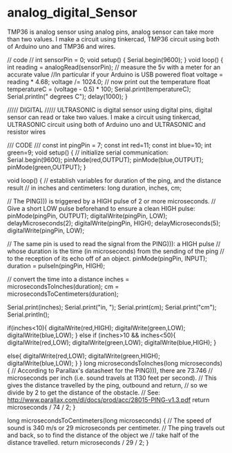 # analog_digital_Sensor
TMP36 is analog sensor using analog pins, analog sensor can take more than two values.  I make a circuit using tinkercad, TMP36 circuit using both of Arduino uno and TMP36 and wires.

// code //
int sensorPin = 0;
void setup()
{
  Serial.begin(9600);
}
void loop()
{ 
 int reading = analogRead(sensorPin);
 // measure the 5v with a meter for an accurate value
 //In particular if your Arduino is USB powered
 float voltage = reading * 4.68;
 voltage /= 1024.0;
 // now print out the temperature
 float temperatureC = (voltage - 0.5) * 100;
 Serial.print(temperatureC);
 Serial.println(" degrees C");
 delay(1000);
}
 
///// DIGITAL /////
ULTRASONIC is digital sensor using digital pins, digital sensor can read or take two values. 
I make a circuit using tinkercad, ULTRASONIC circuit using both of Arduino uno and ULTRASONIC and resistor wires

/// CODE ///
const int pingPin = 7;
const int red=11;
const int blue=10;
int green=9;
void setup() {
  // initialize serial communication:
  Serial.begin(9600);
  pinMode(red,OUTPUT);
  pinMode(blue,OUTPUT);
  pinMode(green,OUTPUT);
}

void loop() {
  // establish variables for duration of the ping, and the distance result
  // in inches and centimeters:
  long duration, inches, cm;

  // The PING))) is triggered by a HIGH pulse of 2 or more microseconds.
  // Give a short LOW pulse beforehand to ensure a clean HIGH pulse:
  pinMode(pingPin, OUTPUT);
  digitalWrite(pingPin, LOW);
  delayMicroseconds(2);
  digitalWrite(pingPin, HIGH);
  delayMicroseconds(5);
  digitalWrite(pingPin, LOW);

  // The same pin is used to read the signal from the PING))): a HIGH pulse
  // whose duration is the time (in microseconds) from the sending of the ping
  // to the reception of its echo off of an object.
  pinMode(pingPin, INPUT);
  duration = pulseIn(pingPin, HIGH);

  // convert the time into a distance
  inches = microsecondsToInches(duration);
  cm = microsecondsToCentimeters(duration);

  Serial.print(inches);
  Serial.print("in, ");
  Serial.print(cm);
  Serial.print("cm");
  Serial.println();
  
  if(inches<10){
    digitalWrite(red,HIGH);
    digitalWrite(green,LOW);
    digitalWrite(blue,LOW);
  }
  else if (inches>10 && inches<50){
    digitalWrite(red,LOW);
    digitalWrite(green,LOW);
    digitalWrite(blue,HIGH); 
  }
  
  else{ 
    digitalWrite(red,LOW);
    digitalWrite(green,HIGH);
    digitalWrite(blue,LOW); 
  }
}
long microsecondsToInches(long microseconds) {
  // According to Parallax's datasheet for the PING))), there are 73.746
  // microseconds per inch (i.e. sound travels at 1130 feet per second).
  // This gives the distance travelled by the ping, outbound and return,
  // so we divide by 2 to get the distance of the obstacle.
  // See: http://www.parallax.com/dl/docs/prod/acc/28015-PING-v1.3.pdf
  return microseconds / 74 / 2;
}

long microsecondsToCentimeters(long microseconds) {
  // The speed of sound is 340 m/s or 29 microseconds per centimeter.
  // The ping travels out and back, so to find the distance of the object we
  // take half of the distance travelled.
  return microseconds / 29 / 2;
}
